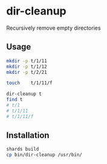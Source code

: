 # dir-cleanup
Recursively remove empty directories

## Usage

```sh
mkdir -p t/1/11
mkdir -p t/1/12
mkdir -p t/2/21

touch    t/1/11/f

dir-cleanup t
find t
# t/1
# t/1/11
# t/1/11/f
```

## Installation

```sh
shards build
cp bin/dir-cleanup /usr/bin/
```
